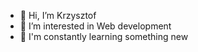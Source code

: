 - 👋 Hi, I’m Krzysztof
- 👀 I’m interested in Web development
- 🌱 I'm constantly learning something new

<!---
KaszubDev/KaszubDev is a ✨ special ✨ repository because its `README.md` (this file) appears on your GitHub profile.
You can click the Preview link to take a look at your changes.
--->
